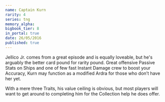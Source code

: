 ```yaml
---
name: Captain Kurn
rarity: 4
series: tng
memory_alpha:
bigbook_tier: 8
in_portal: true
date: 26/05/2016
published: true
---
```


Jellico Jr. comes from a great episode and is equally loveable, but he's arguably the better card pound for rarity pound. Great offensive Passive Stats on Ships and one of few fast Instant Damage crew to boost your Accuracy, Kurn may function as a modified Ardra for those who don’t have her yet.

With a mere three Traits, his value ceiling is obvious, but most players will want to get around to completing him for the Collection help he does offer.
